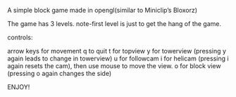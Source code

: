 A simple block game made in opengl(similar to Miniclip’s Bloxorz)

The game has 3 levels.
note-first level is just to get the hang of the game.

controls:

arrow keys for movement
q to quit
t for topview
y for towerview (pressing y again leads to change in towerview)
u for followcam
i for helicam (pressing i again resets the cam), then use mouse to move the view.
o for block view (pressing o again changes the side)

ENJOY!
